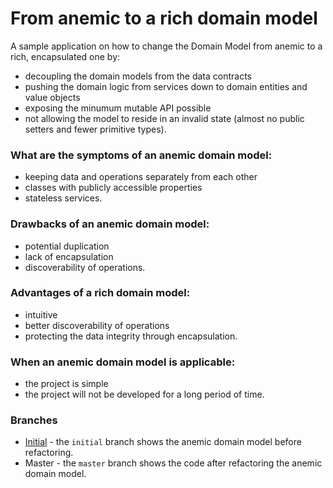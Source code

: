 # From anemic to a rich domain model 

A sample application on how to change the Domain Model from anemic to a rich, encapsulated one by:
- decoupling the domain models from the data contracts
- pushing the domain logic from services down to domain entities and value objects
- exposing the minumum mutable API possible
- not allowing the model to reside in an invalid state (almost no public setters and fewer primitive types).

### What are the symptoms of an anemic domain model:
- keeping data and operations separately from each other 
- classes with publicly accessible properties 
- stateless services.

### Drawbacks of an anemic domain model:
- potential duplication
- lack of encapsulation
- discoverability of operations.

### Advantages of a rich domain model:
- intuitive
- better discoverability of operations
- protecting the data integrity through encapsulation.

### When an anemic domain model is applicable:
- the project is simple
- the project will not be developed for a long period of time.

### Branches

- [Initial](https://github.com/Lidiadev/anemic-domain-model/tree/initial) - the `initial` branch shows the anemic domain model before refactoring.
- Master - the `master` branch shows the code after refactoring the anemic domain model. 
